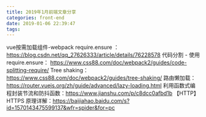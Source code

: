 ```yaml
---
title: 2019年1月前端文章分享
categories: front-end
date: 2019-01-06 22:39:47
tags:
---
```


vue按需加载组件-webpack require.ensure ：https://blog.csdn.net/qq_27626333/article/details/76228578
代码分割 - 使用 require.ensure： https://www.css88.com/doc/webpack2/guides/code-splitting-require/
Tree shaking：https://www.css88.com/doc/webpack2/guides/tree-shaking/
路由懒加载：https://router.vuejs.org/zh/guide/advanced/lazy-loading.html
利用函数式编程封装节流和防抖函数：https://www.jianshu.com/p/c8dcc0afbd1b
【HTTP】HTTPS 原理详解：https://baijiahao.baidu.com/s?id=1570143475599137&wfr=spider&for=pc
